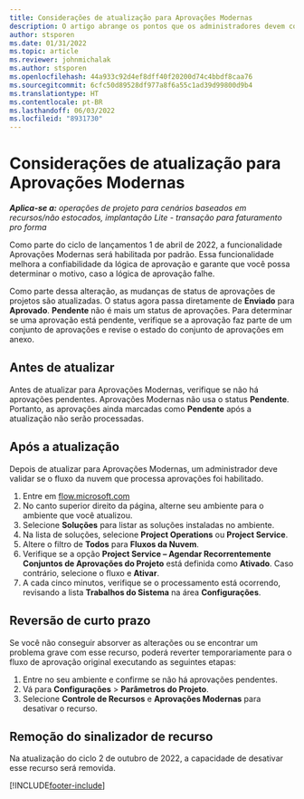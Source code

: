 ```yaml
---
title: Considerações de atualização para Aprovações Modernas
description: O artigo abrange os pontos que os administradores devem considerar ao habilitar a funcionalidade de Aprovações Modernas.
author: stsporen
ms.date: 01/31/2022
ms.topic: article
ms.reviewer: johnmichalak
ms.author: stsporen
ms.openlocfilehash: 44a933c92d4ef8dff40f20200d74c4bbdf8caa76
ms.sourcegitcommit: 6cfc50d89528df977a8f6a55c1ad39d99800d9b4
ms.translationtype: HT
ms.contentlocale: pt-BR
ms.lasthandoff: 06/03/2022
ms.locfileid: "8931730"
---
```

# <a name="upgrade-considerations-for-modern-approvals"></a>Considerações de atualização para Aprovações Modernas 

_**Aplica-se a:** operações de projeto para cenários baseados em recursos/não estocados, implantação Lite - transação para faturamento pro forma_

Como parte do ciclo de lançamentos 1 de abril de 2022, a funcionalidade Aprovações Modernas será habilitada por padrão. Essa funcionalidade melhora a confiabilidade da lógica de aprovação e garante que você possa determinar o motivo, caso a lógica de aprovação falhe.

Como parte dessa alteração, as mudanças de status de aprovações de projetos são atualizadas. O status agora passa diretamente de **Enviado** para **Aprovado**. **Pendente** não é mais um status de aprovações. Para determinar se uma aprovação está pendente, verifique se a aprovação faz parte de um conjunto de aprovações e revise o estado do conjunto de aprovações em anexo.

## <a name="before-you-upgrade"></a>Antes de atualizar

Antes de atualizar para Aprovações Modernas, verifique se não há aprovações pendentes. Aprovações Modernas não usa o status **Pendente**. Portanto, as aprovações ainda marcadas como **Pendente** após a atualização não serão processadas.

## <a name="after-you-upgrade"></a>Após a atualização

Depois de atualizar para Aprovações Modernas, um administrador deve validar se o fluxo da nuvem que processa aprovações foi habilitado.

1. Entre em [flow.microsoft.com](https://flow.microsoft.com)
2. No canto superior direito da página, alterne seu ambiente para o ambiente que você atualizou.
3. Selecione **Soluções** para listar as soluções instaladas no ambiente.
4. Na lista de soluções, selecione **Project Operations** ou **Project Service**.
5. Altere o filtro de **Todos** para **Fluxos da Nuvem**.
6. Verifique se a opção **Project Service – Agendar Recorrentemente Conjuntos de Aprovações do Projeto** está definida como **Ativado**. Caso contrário, selecione o fluxo e **Ativar**.
7. A cada cinco minutos, verifique se o processamento está ocorrendo, revisando a lista **Trabalhos do Sistema** na área **Configurações**.

## <a name="short-term-rollback"></a>Reversão de curto prazo

Se você não conseguir absorver as alterações ou se encontrar um problema grave com esse recurso, poderá reverter temporariamente para o fluxo de aprovação original executando as seguintes etapas:
1. Entre no seu ambiente e confirme se não há aprovações pendentes.
2. Vá para **Configurações** > **Parâmetros do Projeto**.
3. Selecione **Controle de Recursos** e **Aprovações Modernas** para desativar o recurso.

## <a name="removing-the-feature-flag"></a>Remoção do sinalizador de recurso

Na atualização do ciclo 2 de outubro de 2022, a capacidade de desativar esse recurso será removida.

[!INCLUDE[footer-include](../includes/footer-banner.md)]
